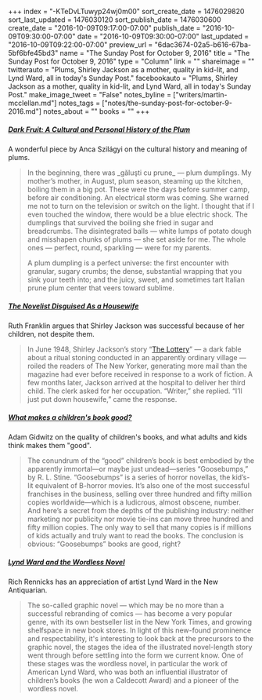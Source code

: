 +++
index = "-KTeDvLTuwyp24wj0m00"
sort_create_date = 1476029820
sort_last_updated = 1476030120
sort_publish_date = 1476030600
create_date = "2016-10-09T09:17:00-07:00"
publish_date = "2016-10-09T09:30:00-07:00"
date = "2016-10-09T09:30:00-07:00"
last_updated = "2016-10-09T09:22:00-07:00"
preview_url = "6dac3674-02a5-b616-67ba-5bf6bfe45bd3"
name = "The Sunday Post for October 9, 2016"
title = "The Sunday Post for October 9, 2016"
type = "Column"
link = ""
shareimage = ""
twitterauto = "Plums, Shirley Jackson as a mother, quality in kid-lit, and Lynd Ward, all in today's Sunday Post."
facebookauto = "Plums, Shirley Jackson as a mother, quality in kid-lit, and Lynd Ward, all in today's Sunday Post."
make_image_tweet = "False"
notes_byline = ["writers/martin-mcclellan.md"]
notes_tags = ["notes/the-sunday-post-for-october-9-2016.md"]
notes_about = ""
books = ""
+++
<h5><a href="https://lareviewofbooks.org/article/dark-fruit-cultural-personal-history-plum/#!" title="Dark Fruit: A Cultural and Personal History of the Plum - Los Angeles Review of Books">Dark Fruit: A Cultural and Personal History of the Plum</a></h5>

A wonderful piece by Anca Szilágyi on the cultural history and meaning of plums. 

<blockquote>
	<p>In the beginning, there was _găluşti cu prune_ — plum dumplings. My mother’s mother, in August, plum season, steaming up the kitchen, boiling them in a big pot. These were the days before summer camp, before air conditioning. An electrical storm was coming. She warned me not to turn on the television or switch on the light. I thought that if I even touched the window, there would be a blue electric shock. The dumplings that survived the boiling she fried in sugar and breadcrumbs. The disintegrated balls — white lumps of potato dough and misshapen chunks of plums — she set aside for me. The whole ones — perfect, round, sparkling — were for my parents.</p>

<p>A plum dumpling is a perfect universe: the first encounter with granular, sugary crumbs; the dense, substantial wrapping that you sink your teeth into; and the juicy, sweet, and sometimes tart Italian prune plum center that veers toward sublime.</p>
</blockquote>

<h5><a href="http://nymag.com/thecut/2016/09/shirley-jackson-rather-haunted-life-c-v-r.html?src=longreads" title="The Novelist Disguised As a Housewife -- The Cut">The Novelist Disguised As a Housewife</a></h5>

Ruth Franklin argues that Shirley Jackson was successful because of her children, not despite them.

<blockquote>
	In June 1948, Shirley Jackson’s story “<a href="http://www.newyorker.com/magazine/1948/06/26/the-lottery" title="The Lottery - The New Yorker">The Lottery</a>” — a dark fable about a ritual stoning conducted in an apparently ordinary village — roiled the readers of The New Yorker, generating more mail than the magazine had ever before received in response to a work of fiction. A few months later, Jackson arrived at the hospital to deliver her third child. The clerk asked for her occupation. “Writer,” she replied. “I’ll just put down housewife,” came the response.
</blockquote>

<h5><a href="http://www.newyorker.com/culture/cultural-comment/the-goosebumps-conundrum-what-makes-a-childrens-book-good" title="What Makes a Children’s Book Good? - The New Yorker">What makes a children's book good?</a></h5>

Adam Gidwitz on the quality of children's books, and what adults and kids think makes them "good".

<blockquote>
The conundrum of the “good” children’s book is best embodied by the apparently immortal—or maybe just undead—series “Goosebumps,” by R. L. Stine. “Goosebumps” is a series of horror novellas, the kid’s-lit equivalent of B-horror movies. It’s also one of the most successful franchises in the business, selling over three hundred and fifty million copies worldwide—which is a ludicrous, almost obscene, number. And here’s a secret from the depths of the publishing industry: neither marketing nor publicity nor movie tie-ins can move three hundred and fifty million copies. The only way to sell that many copies is if millions of kids actually and truly want to read the books. The conclusion is obvious: “Goosebumps” books are good, right?
</blockquote>

<h5><a href="http://www.abaa.org/blog/post/lynd-ward-the-wordless-novel" title="Lynd Ward and the Wordless Novel | The New Antiquarian | The Blog of The Antiquarian Booksellers Association of America">Lynd Ward and the Wordless Novel</a></h5>

Rich Rennicks has an appreciation of artist Lynd Ward in the New Antiquarian. 

<blockquote>The so-called graphic novel — which may be no more than a successful rebranding of comics — has become a very popular genre, with its own bestseller list in the New York Times, and growing shelfspace in new book stores. In light of this new-found prominence and respectability, it's interesting to look back at the precursors to the graphic novel, the stages the idea of the illustrated novel-length story went through before settling into the form we current know. One of these stages was the wordless novel, in particular the work of American Lynd Ward, who was both an influential illustrator of children’s books (he won a Caldecott Award) and a pioneer of the wordless novel.</blockquote>
